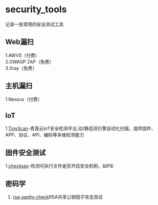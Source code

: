 # security_tools
记录一些常用的安全测试工具



## Web漏扫

1.AWVS（付费）  
2.OWASP ZAP（免费）  
3.Xray（免费）  



## 主机漏扫

1.Nessus（付费）





## IoT

1.[TinyScan](https://tinyscan.qinglianyun.com)-青莲云IoT安全检测平台,动/静态双引擎自动化扫描，提供固件、APP、协议、API、编码等多维检测能力 



## 固件安全测试

1.[checksec](https://github.com/slimm609/checksec.sh/)-检测可执行文件是否开启安全机制，如PIE


## 密码学
1. [rsa-sanity-check](https://www.cryptool.org/en/posts/2012-05-24/rsa-sanity-check)RSA共享公钥因子攻击测试
